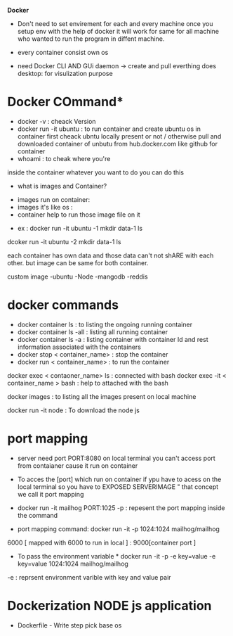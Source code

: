 **Docker**

- Don't need to set envirement for each and every machine once you setup env with the help of docker it will work for same for all machine who wanted to run the program in diffent machine.
- every container consist own os

- need Docker CLI AND GUi
daemon -> create and pull everthing does
desktop: for visulization purpose 


# Docker COmmand*

- docker -v : cheack Version
- docker run -it ubuntu : to run container and    create ubuntu os in container
 first cheack ubntu locally present or not /
 otherwise pull and downloaded container of unbutu from hub.docker.com like github for container
- whoami : to cheak where you're

inside the container whatever you want to do you can do this

 * what is images and Container? 
 - images run on container:
 - images it's like os :
 - container help to run those image file on it

 * ex : 
 docker run -it ubuntu -1
  mkdir data-1
  ls

 dcoker run -it ubuntu -2
   mkdir data-1
  ls

  each container has own data and those data can't not shARE with each other. but image can be same for both container.

  custom image 
   -ubuntu
   -Node
   -mangodb
   -reddis



# docker commands

 - docker container ls : to listing the ongoing running container
 - docker container ls -all : listing all running container 
 - docker container ls -a : listing container with container Id and rest information associated with the containers
 - docker stop < container_name> : stop the container
 - docker run < container_name> : to run the container

docker exec < contaoner_name> ls : connected with bash 
docker exec -it < container_name > bash : help to attached with the bash

docker images : to listing all the images present on local machine

docker run -it node : To download the node js 

# port mapping

- server need port PORT:8080
on local terminal you can't access port from contaianer cause it run on container 

- To acces the [port]
 which run on container if ypu have to acess on the local terminal so you
have to EXPOSED SERVERIMAGE " that concept we call it port mapping
 - docker run -it mailhog PORT:1025
 -p : repesent the port mapping inside the command
 - port mapping command:
  docker run -it -p  1024:1024 mailhog/mailhog

 6000  [ mapped with 6000 to run in local ] : 9000[container port ]

* To pass the environment variable *
docker run -it -p -e key=value -e key=value   1024:1024 mailhog/mailhog

-e : reprsent environment varible with key and value pair

# Dockerization NODE js application 

- Dockerfile - Write step pick base os








